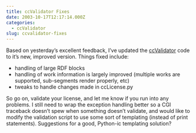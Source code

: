 ```yaml
---
title: ccValidator Fixes
date: 2003-10-17T12:17:14.000Z
categories:
  - ccValidator
slug: ccvalidator-fixes
---
```

Based on yesterday’s excellent feedback, I’ve updated the [ccValidator][1] code
to it’s new, improved version. Things fixed include:

* handling of large <span class="caps">RDF</span> blocks
* handling of work information is largely improved (multiple works are
  supported, sub-segments render properly, etc)
* tweaks to handle changes made in ccLicense.py

So go on, validate your license, and let me know if you run into any problems. I
still need to wrap the exception handling better so a CGI traceback doesn’t spew
when something doesn’t validate, and would like to modify the validation script
to use some sort of templating (instead of print statements). Suggestions for a
good, Python-ic templating solution?


 [1]: http://www.yergler.net/projects/ccvalidator
